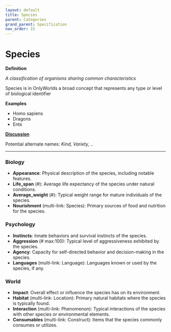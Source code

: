 ```yaml
---
layout: default
title: Species
parent: Categories
grand_parent: Specification
nav_order: 15
---
```


# Species

**Definition**

*A classification of organisms sharing common characteristics*

Species is in OnlyWorlds a broad concept that represents any type or level of biological identifier

**Examples**
- Homo sapiens
- Dragons
- Ents

**[Discussion](https://github.com/OnlyWorlds/OnlyWorlds/discussions/categories/Species)**

Potential alternate names: *Kind, Variety, ..*



---
### Biology
- **Appearance**: Physical description of the species, including notable features.
- **Life_span** (#): Average life expectancy of the species under natural conditions.
- **Average_weight** (#): Typical weight range for mature individuals of the species.
- **Nourishment** (multi-link: Species): Primary sources of food and nutrition for the species.

### Psychology
- **Instincts**: Innate behaviors and survival instincts of the species.
- **Aggression** (# max:100): Typical level of aggressiveness exhibited by the species.
- **Agency**: Capacity for self-directed behavior and decision-making in the species.
- **Languages** (multi-link: Language): Languages known or used by the species, if any.

### World
- **Impact**: Overall effect or influence the species has on its environment.
- **Habitat** (multi-link: Location): Primary natural habitats where the species is typically found.
- **Interaction** (multi-link: Phenomenon): Typical interactions of the species with other species or environmental elements.
- **Consumables** (multi-link: Construct): Items that the species commonly consumes or utilizes.

